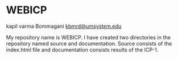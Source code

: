 # WEBICP
kapil varma Bommagani
kbmrd@umsystem.edu

My repository name is WEBICP. I have created two directories in the repository named source and documentation. Source consists of the index.html file and documentation consists results of the ICP-1.
